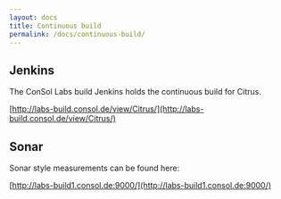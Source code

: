 ```yaml
---
layout: docs
title: Continuous build
permalink: /docs/continuous-build/
---
```


## Jenkins

The ConSol Labs build Jenkins holds the continuous build for Citrus.

[http://labs-build.consol.de/view/Citrus/](http://labs-build.consol.de/view/Citrus/)

## Sonar

Sonar style measurements can be found here:

[http://labs-build1.consol.de:9000/](http://labs-build1.consol.de:9000/)
